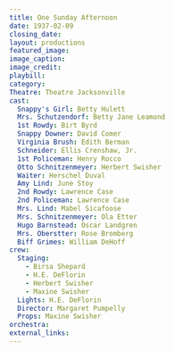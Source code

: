 ```yaml
---
title: One Sunday Afternoon
date: 1937-02-09
closing_date: 
layout: productions
featured_image: 
image_caption:
image_credit:
playbill: 
category: 
Theatre: Theatre Jacksonville
cast:
  Snappy's Girl: Betty Hulett
  Mrs. Schutzendorf: Betty Jane Leamond
  1st Rowdy: Birt Byrd
  Snappy Downer: David Comer
  Virginia Brush: Edith Berman
  Schneider: Ellis Crenshaw, Jr.
  1st Policeman: Henry Rocco
  Otto Schnitzenmeyer: Herbert Swisher
  Waiter: Herschel Duval
  Amy Lind: June Stoy
  2nd Rowdy: Lawrence Case
  2nd Policeman: Lawrence Case
  Mrs. Lind: Mabel Sicafoose
  Mrs. Schnitzenmeyer: Ola Etter
  Hugo Barnstead: Oscar Landgren
  Mrs. Oberstter: Rose Bromberg
  Biff Grimes: William DeHoff
crew:
  Staging:
    - Birsa Shepard
    - H.E. DeFlorin
    - Herbert Swisher
    - Maxine Swisher
  Lights: H.E. DeFlorin
  Director: Margaret Pumpelly
  Props: Maxine Swisher
orchestra:
external_links:
---
```


